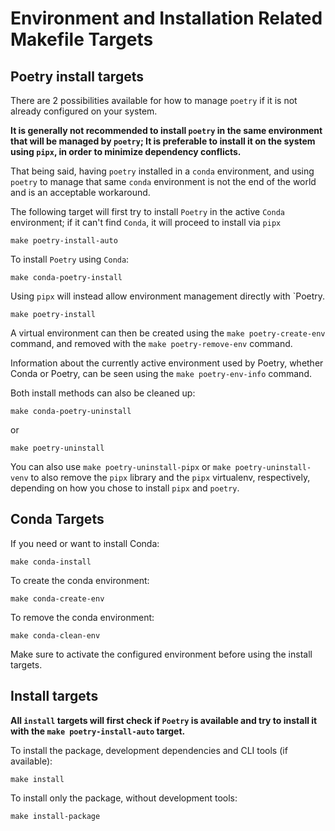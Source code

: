 # Environment and Installation Related Makefile Targets

## Poetry install targets

There are 2 possibilities available for how to manage `poetry` if it is not already
configured on your system.

**It is generally not recommended to install `poetry` in the same environment that will 
be managed by `poetry`; It is preferable to install it on the system using `pipx`, 
in order to minimize dependency conflicts.**

That being said, having `poetry` installed in a `conda` environment, and using `poetry` 
to manage that same `conda` environment is not the end of the world and is an acceptable 
workaround.

The following target will first try to install `Poetry` in the active `Conda` 
environment; if it can't find `Conda`, it will proceed to install via `pipx`

```shell
make poetry-install-auto
```

To install `Poetry` using `Conda`:

```shell
make conda-poetry-install
```

Using `pipx` will instead allow environment management directly with `Poetry.

```shell
make poetry-install
```

A virtual environment can then be created using the `make poetry-create-env`
command, and removed with the `make poetry-remove-env` command.

Information about the currently active environment used by Poetry, 
whether Conda or Poetry, can be seen using the `make poetry-env-info` command.

Both install methods can also be cleaned up:

```shell
make conda-poetry-uninstall
```
or
```shell
make poetry-uninstall
```

You can also use `make poetry-uninstall-pipx` or `make poetry-uninstall-venv` to also 
remove the `pipx` library and the `pipx` virtualenv, respectively, depending on how you 
chose to install `pipx` and `poetry`.

## Conda Targets

If you need or want to install Conda:
```shell
make conda-install 
```

To create the conda environment:
```shell
make conda-create-env
```

To remove the conda environment:
```shell
make conda-clean-env
```

Make sure to activate the configured environment before using the install targets.

## Install targets

**All `install` targets will first check if `Poetry` is available and try to install
it with the `make poetry-install-auto` target.**

To install the package, development dependencies and CLI tools (if available):
```shell
make install
```

To install only the package, without development tools:
```shell
make install-package
```
